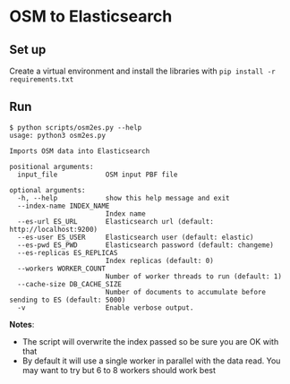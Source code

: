 # OSM to Elasticsearch

## Set up

Create a virtual environment and install the libraries with `pip install -r requirements.txt`

## Run

```text
$ python scripts/osm2es.py --help
usage: python3 osm2es.py

Imports OSM data into Elasticsearch

positional arguments:
  input_file            OSM input PBF file

optional arguments:
  -h, --help            show this help message and exit
  --index-name INDEX_NAME
                        Index name
  --es-url ES_URL       Elasticsearch url (default: http://localhost:9200)
  --es-user ES_USER     Elasticsearch user (default: elastic)
  --es-pwd ES_PWD       Elasticsearch password (default: changeme)
  --es-replicas ES_REPLICAS
                        Index replicas (default: 0)
  --workers WORKER_COUNT
                        Number of worker threads to run (default: 1)
  --cache-size DB_CACHE_SIZE
                        Number of documents to accumulate before sending to ES (default: 5000)
  -v                    Enable verbose output.
```

**Notes**:

* The script will overwrite the index passed so be sure you are OK with that
* By default it will use a single worker in parallel with the data read. You may want to try but 6 to 8 workers should work best
